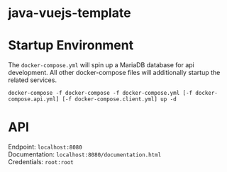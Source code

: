 # java-vuejs-template

# Startup Environment

The `docker-compose.yml` will spin up a MariaDB database for api development. 
All other docker-compose files will additionally startup the related services.

`docker-compose -f docker-compose -f docker-compose.yml [-f docker-compose.api.yml] [-f docker-compose.client.yml] up -d`

# API

Endpoint: `localhost:8080`  
Documentation: `localhost:8080/documentation.html`  
Credentials: `root:root`
